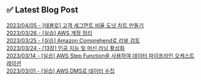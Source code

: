 
## ✅ Latest Blog Post

[2023/04/05 - [태블로] 고객 세그먼트 비율 도넛 차트 만들기](https://mjrecord.tistory.com/38) <br/>
[2023/03/26 - [실습] AWS 계정 정리](https://mjrecord.tistory.com/37) <br/>
[2023/03/25 - [실습] Amazon Comprehend로 리뷰 검토](https://mjrecord.tistory.com/36) <br/>
[2023/03/24 - [13장] 인공 지능 및 머신 러닝 활성화](https://mjrecord.tistory.com/35) <br/>
[2023/03/14 - [실습] AWS Step Function을 사용하여 데이터 파이프라인 오케스트레이션](https://mjrecord.tistory.com/34) <br/>
[2023/03/01 - [실습] AWS DMS로 데이터 수집](https://mjrecord.tistory.com/33) <br/>

